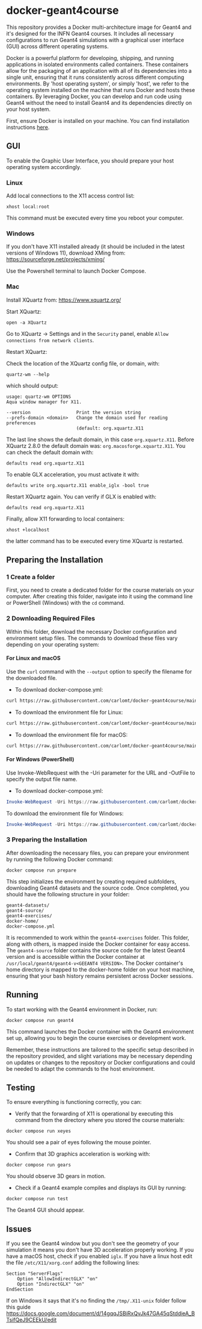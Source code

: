 # docker-geant4course

This repository provides a Docker multi-architecture image for Geant4 and it's designed for the INFN Geant4 courses. It includes all necessary configurations to run Geant4 simulations with a graphical user interface (GUI) across different operating systems.

Docker is a powerful platform for developing, shipping, and running applications in isolated environments called containers. These containers allow for the packaging of an application with all of its dependencies into a single unit, ensuring that it runs consistently across different computing environments. By 'host operating system', or simply 'host', we refer to the operating system installed on the machine that runs Docker and hosts these containers. By leveraging Docker, you can develop and run code using Geant4 without the need to install Geant4 and its dependencies directly on your host system.

First, ensure Docker is installed on your machine. You can find installation instructions [here](https://docs.docker.com/get-docker/).


## GUI

To enable the Graphic User Interface, you should prepare your host operating system accordingly.

### Linux
Add local connections to the X11 access control list:
```
xhost local:root
```
This command must be executed every time you reboot your computer.


### Windows
If you don't have X11 installed already (it should be included in the latest versions of Windows 11), download XMing from:
https://sourceforge.net/projects/xming/

Use the Powershell terminal to launch Docker Compose.


### Mac
Install XQuartz from:
https://www.xquartz.org/

Start XQuartz:
```
open -a XQuartz
```

Go to XQuartz -> Settings and in the `Security` panel, enable `Allow connections from network clients`.

Restart XQuartz:

Check the location of the XQuartz config file, or domain, with:
```
quartz-wm --help
```
which should output:
```
usage: quartz-wm OPTIONS
Aqua window manager for X11.

--version                 Print the version string
--prefs-domain <domain>   Change the domain used for reading preferences
                          (default: org.xquartz.X11
```
The last line shows the default domain, in this case `org.xquartz.X11`. Before XQuartz 2.8.0 the default domain was: `org.macosforge.xquartz.X11`.
You can check the default domain  with:
```
defaults read org.xquartz.X11
```
To enable GLX acceleration, you must activate it with:
```
defaults write org.xquartz.X11 enable_iglx -bool true
```
Restart XQuartz again. You can verify if GLX is enabled with:
```
defaults read org.xquartz.X11
```
Finally, allow X11 forwarding to local containers:
```
xhost +localhost
```
the latter command has to be executed every time XQuartz is restarted.


## Preparing the Installation

### 1 Create a folder
First, you need to create a dedicated folder for the course materials on your computer. 
After creating this folder, navigate into it using the command line or PowerShell (Windows) with the `cd` command.

### 2 Downloading Required Files
Within this folder, download the necessary Docker configuration and environment setup files. The commands to download these files vary depending on your operating system:

#### For Linux and macOS 
Use the `curl` command with the `--output` option to specify the filename for the downloaded file.
- To download docker-compose.yml:
```bash
curl https://raw.githubusercontent.com/carlomt/docker-geant4course/main/docker-compose.yml --output docker-compose.yml
```
- To download the environment file for Linux:
```bash
curl https://raw.githubusercontent.com/carlomt/docker-geant4course/main/env_linux --output .env
```
- To download the environment file for macOS:
```bash
curl https://raw.githubusercontent.com/carlomt/docker-geant4course/main/env_mac --output .env
```

#### For Windows (PowerShell) 
Use Invoke-WebRequest with the -Uri parameter for the URL and -OutFile to specify the output file name.
- To download docker-compose.yml:
```powershell
Invoke-WebRequest -Uri https://raw.githubusercontent.com/carlomt/docker-geant4course/main/docker-compose.yml -OutFile docker-compose.yml
```
To download the environment file for Windows:
```powershell
Invoke-WebRequest -Uri https://raw.githubusercontent.com/carlomt/docker-geant4course/main/env_windows -OutFile .env
```

### 3 Preparing the Installation
After downloading the necessary files, you can prepare your environment by running the following Docker command:
```
docker compose run prepare
```

This step initializes the environment by creating required subfolders, downloading Geant4 datasets and the source code. Once completed, you should have the following structure in your folder:
```
geant4-datasets/
geant4-source/
geant4-exercises/
docker-home/
docker-compose.yml
```

It is recommended to work within the `geant4-exercises` folder. This folder, along with others, is mapped inside the Docker container for easy access.
The `geant4-source` folder contains the source code for the latest Geant4 version and is accessible within the Docker container at `/usr/local/geant4/geant4-v<GEEANT4 VERSION>`.
The Docker container's home directory is mapped to the docker-home folder on your host machine, ensuring that your bash history remains persistent across Docker sessions.

## Running 

To start working with the Geant4 environment in Docker, run:
```
docker compose run geant4
```

This command launches the Docker container with the Geant4 environment set up, allowing you to begin the course exercises or development work.

Remember, these instructions are tailored to the specific setup described in the repository provided, and slight variations may be necessary depending on updates or changes to the repository or Docker configurations and could be needed to adapt the commands to the host environment.

## Testing
To ensure everything is functioning correctly, you can:

- Verify that the forwarding of X11 is operational by executing this command from the directory where you stored the course materials:
```
docker compose run xeyes
```
You should see a pair of eyes following the mouse pointer.

- Confirm that 3D graphics acceleration is working with:
```
docker compose run gears
```
You should observe 3D gears in motion.

- Check if a Geant4 example compiles and displays its GUI by running:
```
docker compose run test
```
The Geant4 GUI should appear.

## Issues
If you see the Geant4 window but you don't see the geometry of your simulation it means you don't have 3D acceleration properly working. 
If you have a macOS host, check if you enabled `iglx`. 
If you have a linux host edit the file
 `/etc/X11/xorg.conf` adding the following lines:
```
Section "ServerFlags"  
    Option "AllowIndirectGLX" "on"  
    Option "IndirectGLX" "on"  
EndSection
```

If on Windows it says that it's no finding the `/tmp/.X11-unix` folder follow this guide
https://docs.google.com/document/d/14gqqJSBiRxQvJk47GA45qStddieA_BTsifQeJ9CEEkU/edit
